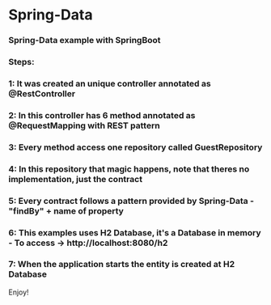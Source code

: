 # Spring-Data 

### Spring-Data example with SpringBoot 

### Steps:

### 1: It was created an unique controller annotated as @RestController
### 2: In this controller has 6 method annotated as @RequestMapping with REST pattern
### 3: Every method access one repository called GuestRepository
### 4: In this repository that magic happens, note that theres no implementation, just the contract
### 5: Every contract follows a pattern provided by Spring-Data - "findBy" + name of property 
### 6: This examples uses H2 Database, it's a Database in memory - To access -> http://localhost:8080/h2
### 7: When the application starts the entity is created at H2 Database

Enjoy!







